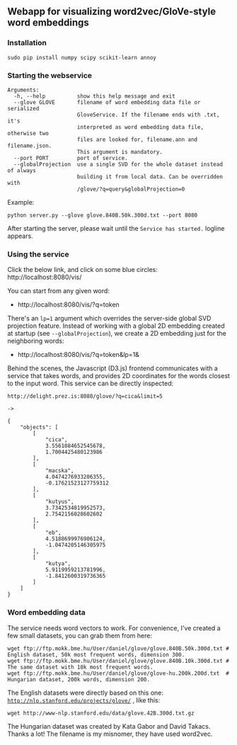 ## Webapp for visualizing word2vec/GloVe-style word embeddings

### Installation

```
sudo pip install numpy scipy scikit-learn annoy
```

### Starting the webservice

```
Arguments:
  -h, --help          show this help message and exit
  --glove GLOVE       filename of word embedding data file or serialized
                      GloveService. If the filename ends with .txt, it's
                      interpreted as word embedding data file, otherwise two
                      files are looked for, filename.ann and filename.json.
                      This argument is mandatory.
  --port PORT         port of service.
  --globalProjection  use a single SVD for the whole dataset instead of always
                      building it from local data. Can be overridden with
                      /glove/?q=query&globalProjection=0
```

Example:
```
python server.py --glove glove.840B.50k.300d.txt --port 8080
```

After starting the server, please wait until the ```Service has started.``` logline appears.


### Using the service

Click the below link, and click on some blue circles:
http://localhost:8080/vis/

You can start from any given word:
- http://localhost:8080/vis/?q=token

There's an `lp=1` argument which overrides the server-side global SVD projection feature.
Instead of working with a global 2D embedding created at startup (see `--globalProjection`),
we create a 2D embedding just for the neighboring words:
- http://localhost:8080/vis/?q=token&lp=1&

Behind the scenes, the Javascript (D3.js) frontend communicates with a service that takes words, and
provides 2D coordinates for the words closest to the input word. This service can be directly inspected:

```
http://delight.prez.is:8080/glove/?q=cica&limit=5

->

{
    "objects": [
        [
            "cica", 
            3.5561084652545678, 
            1.7004425480123986
        ], 
        [
            "macska", 
            4.0474276933206355, 
            -0.17621523127759312
        ], 
        [
            "kutyus", 
            3.7342534819952573, 
            2.7542156028602602
        ], 
        [
            "eb", 
            4.5188699976906124, 
            -1.0474205146305975
        ], 
        [
            "kutya", 
            5.9119959213781996, 
            -1.8412600319736365
        ]
    ]
}
```


### Word embedding data

The service needs word vectors to work. For convenience, I've created a few small datasets, you can grab them from here:

```
wget ftp://ftp.mokk.bme.hu/User/daniel/glove/glove.840B.50k.300d.txt # English dataset, 50k most frequent words, dimension 300.
wget ftp://ftp.mokk.bme.hu/User/daniel/glove/glove.840B.10k.300d.txt # The same dataset with 10k most frequent words.
wget ftp://ftp.mokk.bme.hu/User/daniel/glove/glove-hu.200k.200d.txt  # Hungarian dataset, 200k words, dimension 200.
```

The English datasets were directly based on this one: [`http://nlp.stanford.edu/projects/glove/`](http://nlp.stanford.edu/projects/glove/) , like this:

```wget http://www-nlp.stanford.edu/data/glove.42B.300d.txt.gz```

The Hungarian dataset was created by Kata Gabor and David Takacs. Thanks a lot!
The filename is my misnomer, they have used word2vec.
